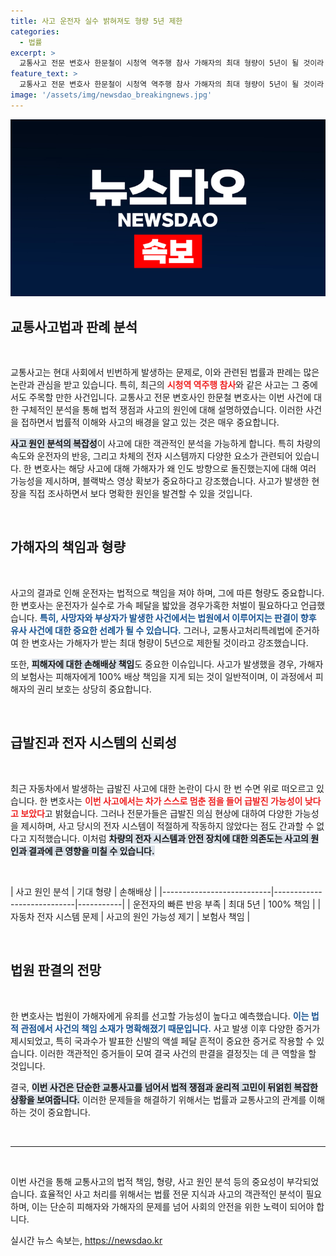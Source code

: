 ```yaml
---
title: 사고 운전자 실수 밝혀져도 형량 5년 제한
categories:
  - 법률
excerpt: >
  교통사고 전문 변호사 한문철이 시청역 역주행 참사 가해자의 최대 형량이 5년이 될 것이라 예측했다. 사고 원인 분석과 피해자에 대한 손해배상에 대한 충격적인 사실이 전해진다! 클릭하여 더 알아보세요.
feature_text: >
  교통사고 전문 변호사 한문철이 시청역 역주행 참사 가해자의 최대 형량이 5년이 될 것이라 예측했다. 사고 원인 분석과 피해자에 대한 손해배상에 대한 충격적인 사실이 전해진다! 클릭하여 더 알아보세요.
image: '/assets/img/newsdao_breakingnews.jpg'
---
```


<p><img src="/assets/img/newsdao_breakingnews.jpg" alt="ranknews 속보" /></p>

<h2 data-ke-size="size26">교통사고법과 판례 분석</h2>

<p data-ke-size="size16">&nbsp;</p>

<p>교통사고는 현대 사회에서 빈번하게 발생하는 문제로, 이와 관련된 법률과 판례는 많은 논란과 관심을 받고 있습니다. 특히, 최근의 <b><span style="color: #ee2323;">시청역 역주행 참사</span></b>와 같은 사고는 그 중에서도 주목할 만한 사건입니다. 교통사고 전문 변호사인 한문철 변호사는 이번 사건에 대한 구체적인 분석을 통해 법적 쟁점과 사고의 원인에 대해 설명하였습니다. 이러한 사건을 접하면서 법률적 이해와 사고의 배경을 알고 있는 것은 매우 중요합니다. </p>

<p><b><span style="background-color: #21538527;">사고 원인 분석의 복잡성</span></b>이 사고에 대한 객관적인 분석을 가능하게 합니다. 특히 차량의 속도와 운전자의 반응, 그리고 차체의 전자 시스템까지 다양한 요소가 관련되어 있습니다. 한 변호사는 해당 사고에 대해 가해자가 왜 인도 방향으로 돌진했는지에 대해 여러 가능성을 제시하며, 블랙박스 영상 확보가 중요하다고 강조했습니다. 사고가 발생한 현장을 직접 조사하면서 보다 명확한 원인을 발견할 수 있을 것입니다. </p>

<p data-ke-size="size16">&nbsp;</p>

<h2 data-ke-size="size26">가해자의 책임과 형량</h2>

<p data-ke-size="size16">&nbsp;</p>

<p>사고의 결과로 인해 운전자는 법적으로 책임을 져야 하며, 그에 따른 형량도 중요합니다. 한 변호사는 운전자가 실수로 가속 페달을 밟았을 경우가혹한 처벌이 필요하다고 언급했습니다. <b><span style="color: #1a5490;">특히, 사망자와 부상자가 발생한 사건에서는 법원에서 이루어지는 판결이 향후 유사 사건에 대한 중요한 선례가 될 수 있습니다.</span></b> 그러나, 교통사고처리특례법에 준거하여 한 변호사는 가해자가 받는 최대 형량이 5년으로 제한될 것이라고 강조했습니다. </p>

<p>또한, <b><span style="background-color: #21538527;">피해자에 대한 손해배상 책임</span></b>도 중요한 이슈입니다. 사고가 발생했을 경우, 가해자의 보험사는 피해자에게 100% 배상 책임을 지게 되는 것이 일반적이며, 이 과정에서 피해자의 권리 보호는 상당히 중요합니다. </p>

<p data-ke-size="size16">&nbsp;</p>

<h2 data-ke-size="size26">급발진과 전자 시스템의 신뢰성</h2>

<p data-ke-size="size16">&nbsp;</p>

<p>최근 자동차에서 발생하는 급발진 사고에 대한 논란이 다시 한 번 수면 위로 떠오르고 있습니다. 한 변호사는 <b><span style="color: #ee2323;">이번 사고에서는 차가 스스로 멈춘 점을 들어 급발진 가능성이 낮다고 보았다</span></b>고 밝혔습니다. 그러나 전문가들은 급발진 의심 현상에 대하여 다양한 가능성을 제시하며, 사고 당시의 전자 시스템이 적절하게 작동하지 않았다는 점도 간과할 수 없다고 지적했습니다. 이처럼 <b><span style="background-color: #21538527;">차량의 전자 시스템과 안전 장치에 대한 의존도는 사고의 원인과 결과에 큰 영향을 미칠 수 있습니다.</span></b></p>

<p><br></p>

<p>| 사고 원인 분석            | 기대 형량                   | 손해배상 |
|---------------------------|----------------------------|-----------|
| 운전자의 빠른 반응 부족 | 최대 5년                    | 100% 책임 |
| 자동차 전자 시스템 문제 | 사고의 원인 가능성 제기 | 보험사 책임 |</p>

<p data-ke-size="size16">&nbsp;</p>

<h2 data-ke-size="size26">법원 판결의 전망</h2>

<p data-ke-size="size16">&nbsp;</p>

<p>한 변호사는 법원이 가해자에게 유죄를 선고할 가능성이 높다고 예측했습니다. <b><span style="color: #1a5490;">이는 법적 관점에서 사건의 책임 소재가 명확해졌기 때문입니다.</span></b> 사고 발생 이후 다양한 증거가 제시되었고, 특히 국과수가 발표한 신발의 액셀 페달 흔적이 중요한 증거로 작용할 수 있습니다. 이러한 객관적인 증거들이 모여 결국 사건의 판결을 결정짓는 데 큰 역할을 할 것입니다. </p>

<p>결국, <b><span style="background-color: #21538527;">이번 사건은 단순한 교통사고를 넘어서 법적 쟁점과 윤리적 고민이 뒤얽힌 복잡한 상황을 보여줍니다.</span></b> 이러한 문제들을 해결하기 위해서는 법률과 교통사고의 관계를 이해하는 것이 중요합니다. </p>

<p data-ke-size="size16">&nbsp;</p>

<hr>

<p data-ke-size="size16">&nbsp;</p>

<p>이번 사건을 통해 교통사고의 법적 책임, 형량, 사고 원인 분석 등의 중요성이 부각되었습니다. 효율적인 사고 처리를 위해서는 법률 전문 지식과 사고의 객관적인 분석이 필요하며, 이는 단순히 피해자와 가해자의 문제를 넘어 사회의 안전을 위한 노력이 되어야 합니다.</p>
실시간 뉴스 속보는, <a href="https://newsdao.kr" rel="dofollow">https://newsdao.kr</a>


